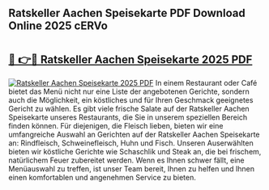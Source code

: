 ## Ratskeller Aachen Speisekarte PDF Download Online 2025 cERVo

# <h2><a href="http://gc6725z.nevu.top/?p=Ratskeller+Aachen+Speisekarte">🔗 👉🔴 Ratskeller Aachen Speisekarte 2025 PDF</a></h2>

[![Ratskeller Aachen Speisekarte 2025 PDF](https://i.imgur.com/dBaPXMq.png)](http://gc6725z.nevu.top/?p=Ratskeller+Aachen+Speisekarte)
In einem Restaurant oder Café bietet das Menü nicht nur eine Liste der angebotenen Gerichte, sondern auch die Möglichkeit, ein köstliches und für Ihren Geschmack geeignetes Gericht zu wählen. Es gibt viele frische Salate auf der Ratskeller Aachen Speisekarte unseres Restaurants, die Sie in unserem speziellen Bereich finden können. Für diejenigen, die Fleisch lieben, bieten wir eine umfangreiche Auswahl an Gerichten auf der Ratskeller Aachen Speisekarte an: Rindfleisch, Schweinefleisch, Huhn und Fisch. Unseren Auserwählten bieten wir köstliche Gerichte wie Schaschlik und Steak an, die bei frischem, natürlichem Feuer zubereitet werden. Wenn es Ihnen schwer fällt, eine Menüauswahl zu treffen, ist unser Team bereit, Ihnen zu helfen und Ihnen einen komfortablen und angenehmen Service zu bieten.
